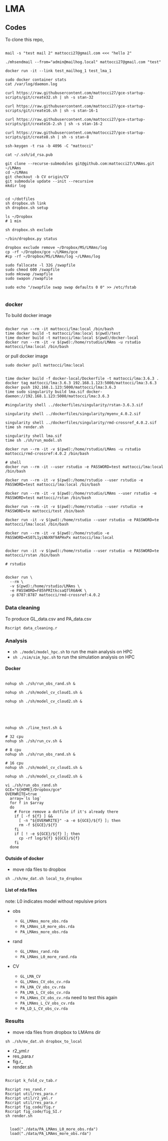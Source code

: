 # LMA

## Codes

To clone this repo,

```

mail -s "test mail 2" mattocci27@gmail.com <<< "hello 2"

./mhsendmail --from="admin@mailhog.local" mattocci27@gmail.com "test"

docker run -it --link test_mailhog_1 test_lma_1

sudo docker container stats
cat /var/log/daemon.log

curl https://raw.githubusercontent.com/mattocci27/gce-startup-scripts/git/create32.sh | sh -s stan-32

curl https://raw.githubusercontent.com/mattocci27/gce-startup-scripts/git/create16.sh | sh -s stan-16-1

curl https://raw.githubusercontent.com/mattocci27/gce-startup-scripts/git/create16-2.sh | sh -s stan-16-2

curl https://raw.githubusercontent.com/mattocci27/gce-startup-scripts/git/create8.sh | sh -s stan-8

ssh-keygen -t rsa -b 4096 -C "mattocci"

cat ~/.ssh/id_rsa.pub

git clone --recurse-submodules git@github.com:mattocci27/LMAms.git ~/LMAms
cd ~/LMAms
git checkout -b CV origin/CV
git submodule update --init --recursive
mkdir log


cd ~/dotfiles
sh dropbox.sh link
sh dropbox.sh setup

ls ~/Dropbox
# 1 min

sh dropbox.sh exclude

~/bin/dropbox.py status

dropbox exclude remove ~/Dropbox/MS/LMAms/log
cp -rf ~/Dropbox/gce ~/LMAms/gce
#cp -rf ~/Dropbox/MS/LMAms/log ~/LMAms/log

sudo fallocate -l 32G /swapfile
sudo chmod 600 /swapfile
sudo mkswap /swapfile
sudo swapon /swapfile

sudo echo "/swapfile swap swap defaults 0 0" >> /etc/fstab


```

### docker

To build docker image

```

docker run --rm -it mattocci/lma:local /bin/bash
time docker build -t mattocci/lma:local $(pwd)/test
time docker build -t mattocci/lma:local $(pwd)/docker-local
docker run --rm -it -v $(pwd):/home/rstudio/LMAms -u rstudio mattocci/lma:local /bin/bash

```

or pull docker image

```
sudo docker pull mattocci/lma:local
```

```

time docker build -f docker-local/Dockerfile -t mattocci/lma:3.6.3 .
docker tag mattocci/lma:3.6.3 192.168.1.123:5000/mattocci/lma:3.6.3 
docker push 192.168.1.123:5000/mattocci/lma:3.6.3 
time sudo singularity build lma.sif docker-daemon://192.168.1.123:5000/mattocci/lma:3.6.3

#singularity shell ../dockerfiles/singularity/rstan-3.6.3.sif

singularity shell ../dockerfiles/singularity/myenv_4.0.2.sif

singularity shell ../dockerfiles/singularity/rmd-crossref_4.0.2.sif
time sh render.sh

singularity shell lma.sif
time sh ./sh/run_model.sh

docker run --rm -it -v $(pwd):/home/rstudio/LMAms -u rstudio mattocci/rmd-crossref:4.0.2 /bin/bash

# shell
docker run --rm -it --user rstudio -e PASSWORD=test mattocci/lma:local /bin/bash

docker run --rm -it -v $(pwd):/home/rstudio --user rstudio -e PASSWORD=test mattocci/lma:local /bin/bash

docker run --rm -it -v $(pwd):/home/rstudio/LMAms --user rstudio -e PASSWORD=test mattocci/rstan /bin/bash

docker run --rm -it -v $(pwd):/home/rstudio --user rstudio -e PASSWORD=te mattocci/test /bin/bash

docker run -it -v $(pwd):/home/rstudio --user rstudio -e PASSWORD=te mattocci/lma:local /bin/bash

docker run --rm -it -v $(pwd):/home/rstudio -e PASSWORD=KS07L1yiNbXNf9APHxPx mattocci/lma:local


docker run -it -v $(pwd):/home/rstudio --user rstudio -e PASSWORD=te mattocci/rstan /bin/bash

# rstudio


docker run \
  --rm \
  -v $(pwd):/home/rstudio/LMAms \
  -e PASSWORD=F85hPRItkcsaQ7lR6AHK \
  -p 8787:8787 mattocci/rmd-crossref:4.0.2 

```

### Data cleaning  

To produce GL_data.csv and PA_data.csv

```
Rscript data_cleaning.r
```

### Analysis

- `sh ./model/model_hpc.sh` to run the main analysis on HPC
- `sh ./sim/sim_hpc.sh` to run the simulation analysis on HPC

#### Docker

```

nohup sh ./sh/run_obs_rand.sh &

nohup sh ./sh/model_cv_cloud1.sh &

nohup sh ./sh/model_cv_cloud2.sh &





nohup sh ./line_test.sh &

# 32 cpu
nohup sh ./sh/run_cv.sh &

# 8 cpu
nohup sh ./sh/run_obs_rand.sh &

# 16 cpu
nohup sh ./sh/model_cv_cloud1.sh &

nohup sh ./sh/model_cv_cloud2.sh &

vi ./sh/run_obs_rand.sh
GCE="${HOME}/Dropbox/gce"
OVERWRITE=true
  array=`ls log`
  for f in $array
  do
    # Force remove a dotfile if it's already there
    if [ -f ${f} ] &&
      [ -n "${OVERWRITE}" -a -e ${GCE}/${f} ]; then
      rm -f ${GCE}/${f}
    fi
    if [ ! -e ${GCE}/${f} ]; then
      cp -rf log/${f} ${GCE}/${f}
    fi
  done

```



#### Outside of docker

- move rda files to dropbox

```
sh ./sh/mv_dat.sh local_to_dropbox
```

#### List of rda files

note: L0 indicates model without repulsive priors 

- obs
  - `GL_LMAms_more_obs.rda`
  - `PA_LMAms_L0_more_obs.rda` 
  - `PA_LMAms_more_obs.rda`

- rand
  - `GL_LMAms_rand.rda`
  - `PA_LMAms_L0_more_rand.rda`

- CV
  - `GL_LMA_CV`
  - `GL_LMAms_CV_obs_cv.rda`
  - `PA_LMA_CV_obs_cv.rda` 
  - `PA_LMA_L_CV_obs_cv.rda` 
  - `PA_LMAms_CV_obs_cv.rda` need to test this again
  - `PA_LMAms_L_CV_obs_cv.rda` 
  - `PA_LD_L_CV_obs_cv.rda`


### Results

- move rda files from dropbox to LMAms dir

```
sh ./sh/mv_dat.sh dropbox_to_local
```

- r2_yml.r
- res_para.r
- fig.r_
- render.sh

```{r}

Rscript k_fold_cv_tab.r

Rscript res_rand.r
Rscript util/res_para.r
Rscript util/r2_yml.r
Rscript util/res_para.r
Rscript fig_code/fig.r
Rscript fig_code/fig_SI.r
sh render.sh

```

```{r}

  load("./data/PA_LMAms_L0_more_obs.rda")
  load("./data/PA_LMAms_more_obs.rda")
```

